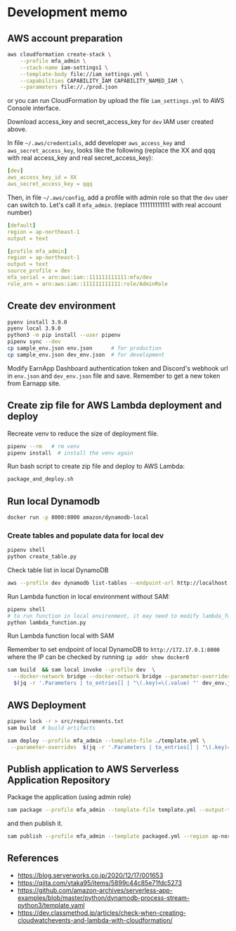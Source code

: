 
# Development memo

## AWS account preparation

```bash
aws cloudformation create-stack \
    --profile mfa_admin \
    --stack-name iam-settings1 \
    --template-body file://iam_settings.yml \
    --capabilities CAPABILITY_IAM CAPABILITY_NAMED_IAM \
    --parameters file://./prod.json
```

or you can run CloudFormation by upload the file `iam_settings.yml` to AWS Console interface.

Download access_key and secret_access_key for `dev` IAM user created above.

In file `~/.aws/credentials`, add developer `aws_access_key` and `aws_secret_access_key`,
looks like the following (replace the XX and qqq with real access_key and real secret_access_key):

```yaml
[dev]
aws_access_key_id = XX
aws_secret_access_key = qqq
```

Then, in file `~/.aws/config`, add a profile with admin role so that the `dev` user can switch to.
Let's call it `mfa_admin`. (replace 111111111111 with real account number)

```yaml
[default]
region = ap-northeast-1
output = text

[profile mfa_admin]
region = ap-northeast-1
output = text
source_profile = dev
mfa_serial = arn:aws:iam::111111111111:mfa/dev
role_arn = arn:aws:iam::111111111111:role/AdminRole
```

## Create dev environment

```bash
pyenv install 3.9.0
pyenv local 3.9.0
python3 -m pip install --user pipenv
pipenv sync --dev
cp sample_env.json env.json      # for production
cp sample_env.json dev_env.json  # for development
```


Modify EarnApp Dashboard authentication token and Discord's webhook url in `env.json` and `dev_env.json` file
and save. Remember to get a new token from Earnapp site.


## Create zip file for AWS Lambda deployment and deploy

Recreate venv to reduce the size of deployment file.
```bash
pipenv --rm   # rm venv
pipenv install  # install the venv again
```


Run bash script to create zip file and deploy to AWS Lambda:

```bash
package_and_deploy.sh
```

## Run local Dynamodb

```bash
docker run -p 8000:8000 amazon/dynamodb-local
```

### Create tables and populate data for local dev

```bash
pipenv shell
python create_table.py
```

Check table list in local DynamoDB

```bash
aws --profile dev dynamodb list-tables --endpoint-url http://localhost:8000 --region ap-northeast-1
```

Run Lambda function in local environment without SAM:

```bash
pipenv shell
# to run function in local environment, it may need to modify lambda_function.py to use dev profile.
python lambda_function.py
```

Run Lambda function local with SAM

 Remember to set endpoint of local DynamoDB to `http://172.17.0.1:8000` where the IP can be checked
by running `ip addr show docker0`

```bash
sam build  && sam local invoke --profile dev  \
  --docker-network bridge --docker-network bridge --parameter-overrides \
  $(jq -r '.Parameters | to_entries[] | "\(.key)=\(.value) "' dev_env.json)
```


## AWS Deployment

```bash
pipenv lock -r > src/requirements.txt
sam build  # build artifacts

sam deploy --profile mfa_admin --template-file ./template.yml \
 --parameter-overrides  $(jq -r '.Parameters | to_entries[] | "\(.key)=\(.value) "' env.json) --resolve-s3
```

## Publish application to AWS Serverless Application Repository

Package the application (using admin role)

```bash
sam package --profile mfa_admin --template-file template.yml --output-template-file packaged.yml --s3-bucket earnappdiscord
```

and then publish it.

```bash
sam publish --profile mfa_admin --template packaged.yml --region ap-northeast-1
```


## References
- https://blog.serverworks.co.jp/2020/12/17/001653
- https://qiita.com/ytaka95/items/5899c44c85e71fdc5273
- https://github.com/amazon-archives/serverless-app-examples/blob/master/python/dynamodb-process-stream-python3/template.yaml
- https://dev.classmethod.jp/articles/check-when-creating-cloudwatchevents-and-lambda-with-cloudformation/